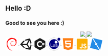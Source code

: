 ## Hello :D
### Good to see you here :)


<!--- Gihub-Stats: -->

  <div align="center">
    <a href="https://github.com/hashylog">
    <img height="180em" src="https://github-readme-stats.vercel.app/api?username=hashylog&show_icons=true&theme=synthwave&include_all_commits=true&   count_private=true"/>
    <img height="180em" src="https://github-readme-stats.vercel.app/api/top-langs/?username=hashylog&layout=compact&langs_count=7&theme=dark"/>
  </div>

<!--- End -->


  
<!--- Programming Languages -->

  <img align="center" heigh="30" width="40" src="https://github.com/hashylog/hashylog/blob/main/icons/debian.png" style="background-color: red" />
  
  <img align="center" heigh="30" width="40" src="https://github.com/hashylog/hashylog/blob/main/icons/unity.png" />
  <img align="center" heigh="30" width="40" src="https://github.com/hashylog/hashylog/blob/main/icons/csharp.png" />
  <img align="center" heigh="30" width="40" src="https://github.com/hashylog/hashylog/blob/main/icons/lua.png" />
  <img align="center" heigh="30" width="40" src="https://github.com/hashylog/hashylog/blob/main/icons/html5.png" />
  <img align="center" heigh="30" width="40" src="https://github.com/hashylog/hashylog/blob/main/icons/javascript.png" />
  <img align="center" heigh="30" width="40" src="https://github.com/hashylog/hashylog/blob/main/icons/rbxstudio.png" />
                                                                                                                                     

<!--- End -->
